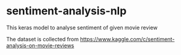 # sentiment-analysis-nlp
This keras model to analyse sentiment of given movie review

The dataset is collected from https://www.kaggle.com/c/sentiment-analysis-on-movie-reviews

